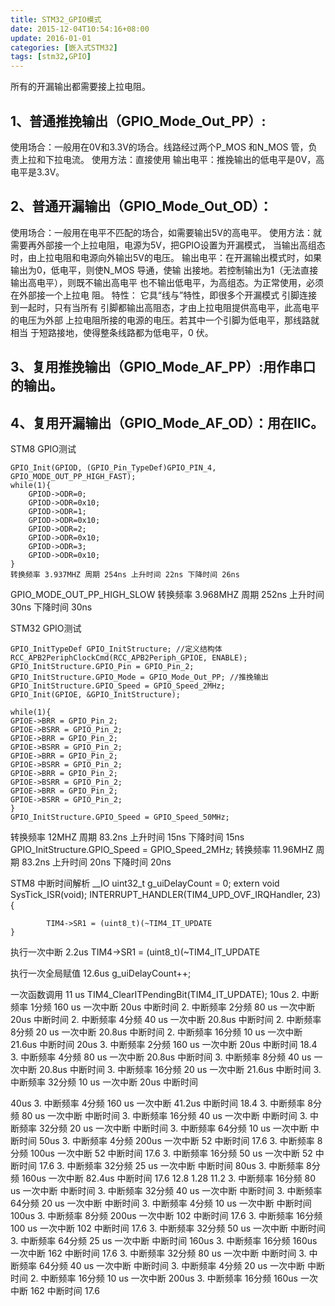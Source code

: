 ```yaml
---
title: STM32_GPIO模式
date: 2015-12-04T10:54:16+08:00
update: 2016-01-01
categories: [嵌入式STM32]
tags: [stm32,GPIO]
---
```

所有的开漏输出都需要接上拉电阻。

 ## 1、普通推挽输出（GPIO_Mode_Out_PP）:
使用场合：一般用在0V和3.3V的场合。线路经过两个P_MOS 和N_MOS 管，负责上拉和下拉电流。
使用方法：直接使用
输出电平：推挽输出的低电平是0V，高电平是3.3V。
## 2、普通开漏输出（GPIO_Mode_Out_OD）：
使用场合：一般用在电平不匹配的场合，如需要输出5V的高电平。
使用方法：就需要再外部接一个上拉电阻，电源为5V，把GPIO设置为开漏模式， 当输出高组态时，由上拉电阻和电源向外输出5V的电压。
输出电平：在开漏输出模式时，如果输出为0，低电平，则使N_MOS 导通，使输 出接地。若控制输出为1（无法直接输出高电平），则既不输出高电平 也不输出低电平，为高组态。为正常使用，必须在外部接一个上拉电 阻。
特性： 它具“线与”特性，即很多个开漏模式 引脚连接到一起时，只有当所有 引脚都输出高阻态，才由上拉电阻提供高电平，此高电平的电压为外部 上拉电阻所接的电源的电压。若其中一个引脚为低电平，那线路就相当 于短路接地，使得整条线路都为低电平，0 伏。
## 3、复用推挽输出（GPIO_Mode_AF_PP）:用作串口的输出。
## 4、复用开漏输出（GPIO_Mode_AF_OD）：用在IIC。


STM8 GPIO测试

    GPIO_Init(GPIOD, (GPIO_Pin_TypeDef)GPIO_PIN_4, GPIO_MODE_OUT_PP_HIGH_FAST);
    while(1){
        GPIOD->ODR=0;
        GPIOD->ODR=0x10;
        GPIOD->ODR=1;
        GPIOD->ODR=0x10;
        GPIOD->ODR=2;
        GPIOD->ODR=0x10;
        GPIOD->ODR=3;
        GPIOD->ODR=0x10;
    }
    转换频率 3.937MHZ 周期 254ns 上升时间 22ns 下降时间 26ns
GPIO_MODE_OUT_PP_HIGH_SLOW
  转换频率 3.968MHZ 周期 252ns 上升时间 30ns 下降时间 30ns


STM32 GPIO测试

    GPIO_InitTypeDef GPIO_InitStructure; //定义结构体
    RCC_APB2PeriphClockCmd(RCC_APB2Periph_GPIOE, ENABLE);
    GPIO_InitStructure.GPIO_Pin = GPIO_Pin_2;
    GPIO_InitStructure.GPIO_Mode = GPIO_Mode_Out_PP; //推挽输出
    GPIO_InitStructure.GPIO_Speed = GPIO_Speed_2MHz;
    GPIO_Init(GPIOE, &GPIO_InitStructure);

    while(1){
    GPIOE->BRR = GPIO_Pin_2;
    GPIOE->BSRR = GPIO_Pin_2;
    GPIOE->BRR = GPIO_Pin_2;
    GPIOE->BSRR = GPIO_Pin_2;
    GPIOE->BRR = GPIO_Pin_2;
    GPIOE->BSRR = GPIO_Pin_2;
    GPIOE->BRR = GPIO_Pin_2;
    GPIOE->BSRR = GPIO_Pin_2;
    GPIOE->BRR = GPIO_Pin_2;
    GPIOE->BSRR = GPIO_Pin_2;
    }
    GPIO_InitStructure.GPIO_Speed = GPIO_Speed_50MHz;
 转换频率 12MHZ 周期 83.2ns 上升时间 15ns 下降时间 15ns
    GPIO_InitStructure.GPIO_Speed = GPIO_Speed_2MHz;
 转换频率 11.96MHZ 周期 83.2ns 上升时间 20ns 下降时间 20ns


STM8 中断时间解析
    __IO uint32_t g_uiDelayCount = 0;
    extern void SysTick_ISR(void);
    INTERRUPT_HANDLER(TIM4_UPD_OVF_IRQHandler, 23)
    {

            TIM4->SR1 = (uint8_t)(~TIM4_IT_UPDATE
    }
执行一次中断 2.2us
TIM4->SR1 = (uint8_t)(~TIM4_IT_UPDATE

执行一次全局赋值 12.6us
g_uiDelayCount++;

一次函数调用 11 us
    TIM4_ClearITPendingBit(TIM4_IT_UPDATE);
10us
2. 中断频率 1分频 160 us 一次中断 20us    中断时间
2. 中断频率 2分频 80 us 一次中断 20us     中断时间
2. 中断频率 4分频 40 us 一次中断 20.8us   中断时间
2. 中断频率 8分频 20 us 一次中断 20.8us   中断时间
2. 中断频率 16分频 10 us 一次中断 21.6us  中断时间
20us
3. 中断频率 2分频 160 us 一次中断 20us    中断时间 18.4
3. 中断频率 4分频 80 us 一次中断 20.8us   中断时间
3. 中断频率 8分频 40 us 一次中断 20.8us   中断时间
3. 中断频率 16分频 20 us 一次中断 21.6us  中断时间
3. 中断频率 32分频 10 us 一次中断 20us    中断时间

40us
3. 中断频率 4分频  160 us 一次中断 41.2us 中断时间 18.4
3. 中断频率 8分频  80 us 一次中断         中断时间
3. 中断频率 16分频 40 us 一次中断         中断时间
3. 中断频率 32分频 20 us 一次中断         中断时间
3. 中断频率 64分频 10 us 一次中断         中断时间
50us
3. 中断频率 4分频  200us 一次中断 52     中断时间 17.6
3. 中断频率 8分频  100us 一次中断 52     中断时间 17.6
3. 中断频率 16分频 50 us 一次中断 52    中断时间 17.6
3. 中断频率 32分频 25 us 一次中断         中断时间
80us
3. 中断频率 8分频  160us 一次中断 82.4us  中断时间 17.6 12.8 1.28 11.2
3. 中断频率 16分频 80 us 一次中断         中断时间
3. 中断频率 32分频 40 us 一次中断         中断时间
3. 中断频率 64分频 20 us 一次中断         中断时间
3. 中断频率 4分频  10  us 一次中断        中断时间
100us
3. 中断频率 8分频  200us 一次中断 102     中断时间 17.6
3. 中断频率 16分频 100 us 一次中断 102    中断时间 17.6
3. 中断频率 32分频 50 us 一次中断         中断时间
3. 中断频率 64分频 25 us 一次中断         中断时间
160us
3. 中断频率 16分频 160us 一次中断 162     中断时间 17.6
3. 中断频率 32分频 80 us 一次中断         中断时间
3. 中断频率 64分频 40 us 一次中断         中断时间
3. 中断频率 4分频  20  us 一次中断        中断时间
2. 中断频率 16分频 10 us 一次中断
200us
3. 中断频率 16分频 160us 一次中断 162     中断时间 17.6
